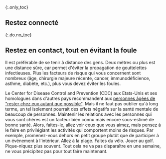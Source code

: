 {:.only_toc}
## Restez connecté

{:.do.no_toc}
## Restez en contact, tout en évitant la foule

Il est préférable de se tenir à distance des gens. Deux mètres ou plus est une distance sûre, car permet d'éviter la propagation de gouttelettes infectieuses. Plus les facteurs de risque qui vous concernent sont nombreux (âge, chirurgie majeure récente, cancer, immunodéficience, asthme, diabète, etc.), plus vous devez éviter les foules.

Le Center for Disease Control and Prevention (CDC) aux Etats-Unis et ses homologues dans d'autres pays recommandent aux [personnes âgées de "rester chez eux autant que possible"](https://fox8.com/news/coronavirus/cdc-older-adults-should-stay-at-home-as-much-as-possible-due-to-coronavirus/). Mais il ne faut pas oublier qu'à long terme, un tel isolement pourrait des effets négatifs sur la santé mentale de beaucoup de personnes. Maintenir les relations avec les personnes qui vous sont chères est un facteur bien connu mais encore sous-estimé de bonne santé. Alors, faites-le, allez voir ceux que vous aimez, mais pensez à le faire en privilégiant les activités qui comportent moins de risques. Par exemple, promenez-vous dehors en petit groupe plutôt que de participer à un événement à l'intérieur. Allez à la plage. Faites du vélo. Jouer au golf. Pique-niquez plus souvent. Tout cela ne va pas disparaître en une semaine, ne vous précipitez pas pour tout faire maintenant.
